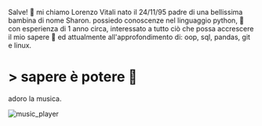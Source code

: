Salve! 👋 mi chiamo Lorenzo Vitali nato il 24/11/95 padre di una bellissima bambina di nome Sharon.
possiedo conoscenze nel linguaggio python, 🐍 con esperienza di 1 anno circa,
interessato a tutto ciò che possa accrescere il mio sapere 📝
ed attualmente all'approfondimento di: oop, sql, pandas, git e linux.

# > sapere è potere 🧠

adoro la musica. 

![music_player](https://user-images.githubusercontent.com/57009875/121112126-4655eb80-c810-11eb-9665-257447e49a27.JPG)


<!--
**Darkenar94/Darkenar94** is a ✨ _special_ ✨ repository because its `README.md` (this file) appears on your GitHub profile.
